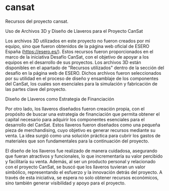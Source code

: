 # cansat
Recursos del proyecto cansat.

Uso de Archivos 3D y Diseño de Llaveros para el Proyecto CanSat

Los archivos 3D utilizados en este proyecto no fueron creados por mi equipo, sino que fueron obtenidos de la página web oficial de ESERO España (https://esero.es/). Estos recursos fueron proporcionados en el marco de la iniciativa Desafío CanSat, con el objetivo de apoyar a los equipos en el desarrollo de sus proyectos. Los archivos 3D están disponibles en el apartado de "Recursos utilizados" dentro de la sección del desafío en la página web de ESERO. Dichos archivos fueron seleccionados por su utilidad en el proceso de diseño y ensamblaje de los componentes del CanSat, los cuales son esenciales para la simulación y fabricación de las partes clave del proyecto.

Diseño de Llaveros como Estrategia de Financiación

Por otro lado, los llaveros diseñados fueron creación propia, con el propósito de buscar una estrategia de financiación que permita obtener el capital necesario para adquirir los componentes esenciales para el desarrollo del CanSat. Estos llaveros fueron diseñados como una pequeña pieza de merchandising, cuyo objetivo es generar recursos mediante su venta. La idea surgió como una solución práctica para cubrir los gastos de materiales que son fundamentales para la continuación del proyecto.

El diseño de los llaveros fue realizado de manera cuidadosa, asegurando que fueran atractivos y funcionales, lo que incrementaría su valor percibido y facilitaría su venta. Además, al ser un producto personal y relacionado con el proyecto CanSat, se buscó que los llaveros tuvieran un valor simbólico, representando el esfuerzo y la innovación detrás del proyecto. A través de esta iniciativa, se espera no solo obtener recursos económicos, sino también generar visibilidad y apoyo para el proyecto.
